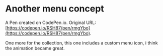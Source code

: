 # Another menu concept

A Pen created on CodePen.io. Original URL: [https://codepen.io/RSH87/pen/rmgYbo](https://codepen.io/RSH87/pen/rmgYbo).

One more for the collection, this one includes a custom menu icon, i think the animation became great.